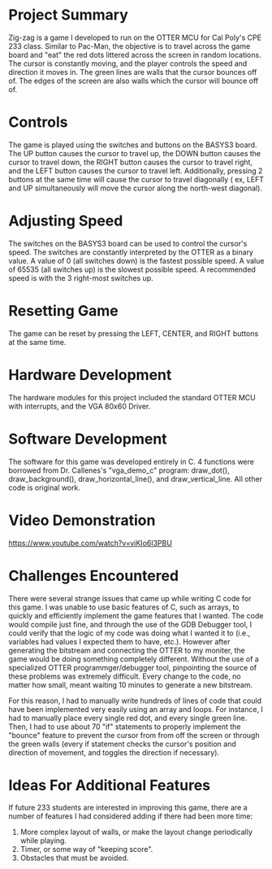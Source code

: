 # Project Summary

Zig-zag is a game I developed to run on the OTTER MCU for Cal Poly's CPE 233 class. Similar to Pac-Man, the objective is to travel across the game board and "eat" the red dots littered across the screen in random locations. The cursor is constantly moving, and the player controls the speed and direction it moves in. The green lines are walls that the cursor bounces off of. The edges of the screen are also walls which the cursor will bounce off of.

# Controls

The game is played using the switches and buttons on the BASYS3 board. The UP button causes the cursor to travel up, the DOWN button causes the cursor to travel down, the RIGHT button causes the cursor to travel right, and the LEFT button causes the cursor to travel left. Additionally, pressing 2 buttons at the same time will cause the cursor to travel diagonally ( ex, LEFT and UP simultaneously will move the cursor along the north-west diagonal).

# Adjusting Speed

The switches on the BASYS3 board can be used to control the cursor's speed. The switches are constantly interpreted by the OTTER as a binary value. A value of 0 (all switches down) is the fastest possible speed. A value of 65535 (all switches up) is the slowest possible speed. A recommended speed is with the 3 right-most switches up.

# Resetting Game

The game can be reset by pressing the LEFT, CENTER, and RIGHT buttons at the same time.

# Hardware Development

The hardware modules for this project included the standard OTTER MCU with interrupts, and the VGA 80x60 Driver.

# Software Development

The software for this game was developed entirely in C. 4 functions were borrowed from Dr. Callenes's "vga_demo_c" program: draw_dot(), draw_background(), draw_horizontal_line(), and draw_vertical_line. All other code is original work.

# Video Demonstration

https://www.youtube.com/watch?v=viKIo6I3PBU

# Challenges Encountered

There were several strange issues that came up while writing C code for this game. I was unable to use basic features of C, such as arrays, to quickly and efficiently implement the game features that I wanted. The code would compile just fine, and through the use of the GDB Debugger tool, I could verify that the logic of my code was doing what I wanted it to (i.e., variables had values I expected them to have, etc.). However after generating the bitstream and connecting the OTTER to my moniter, the game would be doing something completely different. Without the use of a specialized OTTER programmger/debugger tool, pinpointing the source of these problems was extremely difficult. Every change to the code, no matter how small, meant waiting 10 minutes to generate a new bitstream.

For this reason, I had to manually write hundreds of lines of code that could have been implemented very easily using an array and loops. For instance, I had to manually place every single red dot, and every single green line. Then, I had to use about 70 "if" statements to properly implement the "bounce" feature to prevent the cursor from from off the screen or through the green walls (every if statement checks the cursor's position and direction of movement, and toggles the direction if necessary).

# Ideas For Additional Features

If future 233 students are interested in improving this game, there are a number of features I had considered adding if there had been more time:
1. More complex layout of walls, or make the layout change periodically while playing.
2. Timer, or some way of "keeping score".
3. Obstacles that must be avoided.
